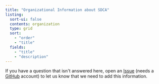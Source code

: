 ```yaml
---
title: "Organizational Information about SDCA"
listing:
  sort-ui: false
  contents: organization
  type: grid
  sort: 
    - "order"
    - "title"
  fields: 
    - "title"
    - "description"
---
```


If you have a question that isn't answered here, open an
[Issue](https://github.com/steno-aarhus/research/issues/new) (needs a
[GitHub](https://github.com/join) account) to let us know that we need
to add this information.
